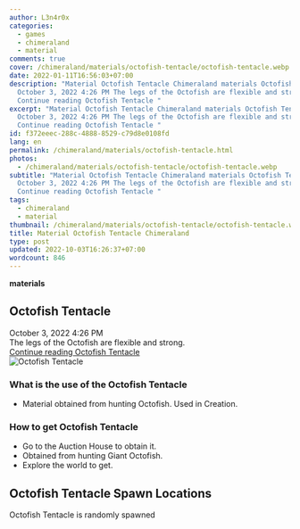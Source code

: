 ```yaml
---
author: L3n4r0x
categories:
  - games
  - chimeraland
  - material
comments: true
cover: /chimeraland/materials/octofish-tentacle/octofish-tentacle.webp
date: 2022-01-11T16:56:03+07:00
description: "Material Octofish Tentacle Chimeraland materials Octofish Tentacle
  October 3, 2022 4:26 PM The legs of the Octofish are flexible and strong.
  Continue reading Octofish Tentacle "
excerpt: "Material Octofish Tentacle Chimeraland materials Octofish Tentacle
  October 3, 2022 4:26 PM The legs of the Octofish are flexible and strong.
  Continue reading Octofish Tentacle "
id: f372eeec-288c-4888-8529-c79d8e0108fd
lang: en
permalink: /chimeraland/materials/octofish-tentacle.html
photos:
  - /chimeraland/materials/octofish-tentacle/octofish-tentacle.webp
subtitle: "Material Octofish Tentacle Chimeraland materials Octofish Tentacle
  October 3, 2022 4:26 PM The legs of the Octofish are flexible and strong.
  Continue reading Octofish Tentacle "
tags:
  - chimeraland
  - material
thumbnail: /chimeraland/materials/octofish-tentacle/octofish-tentacle.webp
title: Material Octofish Tentacle Chimeraland
type: post
updated: 2022-10-03T16:26:37+07:00
wordcount: 846
---
```


<link
  rel="stylesheet"
  href="https://rawcdn.githack.com/dimaslanjaka/Web-Manajemen/870a349/css/bootstrap-5-3-0-alpha3-wrapper.css"
/>
<section id="bootstrap-wrapper">
  <div data-bs-theme="dark">
    <div
      class="row g-0 border rounded overflow-hidden flex-md-row mb-4 shadow-sm position-relative bg-dark text-light"
    >
      <div class="col p-4 d-flex flex-column position-static">
        <strong class="d-inline-block mb-2 text-success">materials</strong>
        <h2 class="mb-0">Octofish Tentacle</h2>
        <div class="mb-1 text-muted">October 3, 2022 4:26 PM</div>
        <div class="mb-2 border p-1">
          The legs of the Octofish are flexible and strong.
        </div>
        <a
          href="/chimeraland/materials/octofish-tentacle.html"
          class="stretched-link d-none text-primary"
          >Continue reading Octofish Tentacle</a
        >
      </div>
      <div class="col-auto d-none d-md-block d-lg-block">
        <img
          src="https://www.webmanajemen.com/chimeraland/materials/octofish-tentacle/octofish-tentacle.webp"
          alt="Octofish Tentacle"
        />
      </div>
    </div>
    <div class="row">
      <div class="col-lg-6 col-12 mb-2">
        <div class="card">
          <div class="card-body">
            <h3 class="card-title">What is the use of the Octofish Tentacle</h3>
            <div class="card-text">
              <ul>
                <li>
                  Material obtained from hunting Octofish. Used in Creation.
                </li>
              </ul>
            </div>
          </div>
        </div>
      </div>
      <div class="col-lg-6 col-12 mb-2">
        <div class="card">
          <div class="card-body">
            <h3 class="card-title">How to get Octofish Tentacle</h3>
            <div class="card-text">
              <ul>
                <li>Go to the Auction House to obtain it.</li>
                <li>Obtained from hunting Giant Octofish.</li>
                <li>Explore the world to get.</li>
              </ul>
            </div>
          </div>
        </div>
      </div>
      <div class="col-12 mb-2">
        <h2>Octofish Tentacle Spawn Locations</h2>
        <p>Octofish Tentacle is randomly spawned</p>
      </div>
    </div>
  </div>
</section>